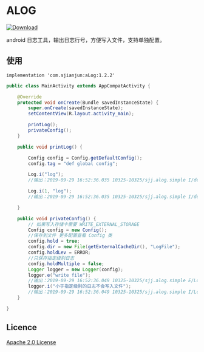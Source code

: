 # ALOG

[ ![Download](https://api.bintray.com/packages/sjianjun/maven/aLog/images/download.svg?version=1.2.2) ](https://bintray.com/sjianjun/maven/aLog/1.2.2/link)

android 日志工具，输出日志行号，方便写入文件，支持单独配置。

## 使用
```
implementation 'com.sjianjun:aLog:1.2.2'
```
```java
public class MainActivity extends AppCompatActivity {

    @Override
    protected void onCreate(Bundle savedInstanceState) {
        super.onCreate(savedInstanceState);
        setContentView(R.layout.activity_main);

        printLog();
        privateConfig();
    }

    public void printLog() {

        Config config = Config.getDefaultConfig();
        config.tag = "def global config";

        Log.i("log");
        //输出：2019-09-29 16:52:36.035 10325-10325/sjj.alog.simple I/def global config: printLog(MainActivity.java:30) log

        Log.i(1, "log");
        //输出：2019-09-29 16:52:36.035 10325-10325/sjj.alog.simple I/def global config: onCreate(MainActivity.java:21) log

    }

    public void privateConfig() {
        // 如果写入存储卡需要 WRITE_EXTERNAL_STORAGE
        Config config = new Config();
        //保存到文件 更多配置查看 Config 类
        config.hold = true;
        config.dir = new File(getExternalCacheDir(), "LogFile");
        config.holdLev = ERROR;
        //只保存指定级别日志
        config.holdMultiple = false;
        Logger logger = new Logger(config);
        logger.e("write file");
        //输出：2019-09-29 16:52:36.049 10325-10325/sjj.alog.simple E/Logger: privateConfig(MainActivity.java:48) write file
        logger.i("小于指定级别的日志不会写入文件");
        //输出：2019-09-29 16:52:36.049 10325-10325/sjj.alog.simple I/Logger: privateConfig(MainActivity.java:50) 小于指定级别的日志不会写入文件
    }

}
```
## Licence
 [Apache 2.0 License](http://www.apache.org/licenses/LICENSE-2.0.html)

